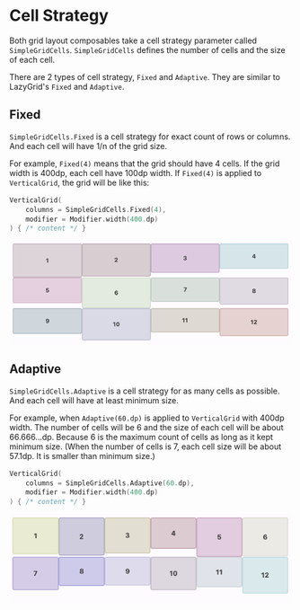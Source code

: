 # Cell Strategy

Both grid layout composables take a cell strategy parameter called `SimpleGridCells`.
`SimpleGridCells` defines the number of cells and the size of each cell.

There are 2 types of cell strategy, `Fixed` and `Adaptive`.
They are similar to LazyGrid's `Fixed` and `Adaptive`.

## Fixed

`SimpleGridCells.Fixed` is a cell strategy for exact count of rows or columns.
And each cell will have 1/n of the grid size.

For example, `Fixed(4)` means that the grid should have 4 cells.
If the grid width is 400dp, each cell have 100dp width.
If `Fixed(4)` is applied to `VerticalGrid`, the grid will be like this:

```kotlin
VerticalGrid(
    columns = SimpleGridCells.Fixed(4),
    modifier = Modifier.width(400.dp)
) { /* content */ }
```

![fixed-example](./images/cell-strategy-fixed-example.png)

## Adaptive

`SimpleGridCells.Adaptive` is a cell strategy for as many cells as possible.
And each cell will have at least minimum size.

For example, when `Adaptive(60.dp)` is applied to `VerticalGrid` with 400dp width.
The number of cells will be 6 and the size of each cell will be about 66.666...dp.
Because 6 is the maximum count of cells as long as it kept minimum size.
(When the number of cells is 7, each cell size will be about 57.1dp.
It is smaller than minimum size.)

```kotlin
VerticalGrid(
    columns = SimpleGridCells.Adaptive(60.dp),
    modifier = Modifier.width(400.dp)
) { /* content */ }
```

![adaptive-example](./images/cell-strategy-adaptive-example.png)
